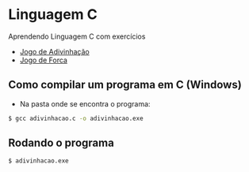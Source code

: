 # Linguagem C
Aprendendo Linguagem C com exercícios

- [Jogo de Adivinhação][1]
- [Jogo de Forca][2]
 
[1]: https://github.com/amandazk/curso-c/tree/master/adivinhacao
[2]: https://github.com/amandazk/curso-c/tree/master/forca


## Como compilar um programa em C (Windows)
- Na pasta onde se encontra o programa:
```bash
$ gcc adivinhacao.c -o adivinhacao.exe
```
## Rodando o programa
```bash
$ adivinhacao.exe
```
